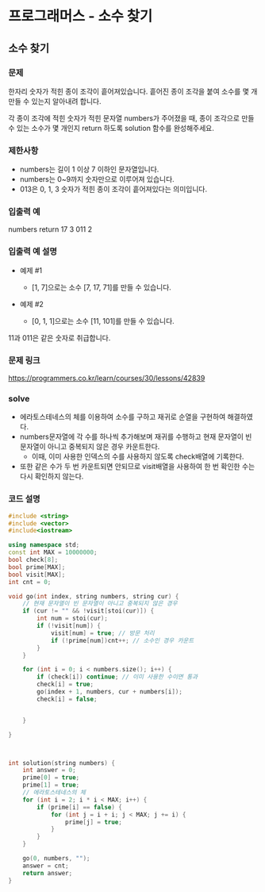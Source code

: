 # 프로그래머스 - 소수 찾기

## 소수 찾기

### 문제
한자리 숫자가 적힌 종이 조각이 흩어져있습니다. 흩어진 종이 조각을 붙여 소수를 몇 개 만들 수 있는지 알아내려 합니다.

각 종이 조각에 적힌 숫자가 적힌 문자열 numbers가 주어졌을 때, 종이 조각으로 만들 수 있는 소수가 몇 개인지 return 하도록 solution 함수를 완성해주세요.

### 제한사항
- numbers는 길이 1 이상 7 이하인 문자열입니다.
- numbers는 0~9까지 숫자만으로 이루어져 있습니다.
- 013은 0, 1, 3 숫자가 적힌 종이 조각이 흩어져있다는 의미입니다.
### 입출력 예
numbers	return
17	3
011	2
### 입출력 예 설명
- 예제 #1
	- [1, 7]으로는 소수 [7, 17, 71]를 만들 수 있습니다.

- 예제 #2
	- [0, 1, 1]으로는 소수 [11, 101]를 만들 수 있습니다.

11과 011은 같은 숫자로 취급합니다.

### 문제 링크
<https://programmers.co.kr/learn/courses/30/lessons/42839>

### solve
- 에라토스테네스의 체를 이용하여 소수를 구하고 재귀로 순열을 구현하여 해결하였다.
- numbers문자열에 각 수를 하나씩 추가해보며 재귀를 수행하고 현재 문자열이 빈 문자열이 아니고 중복되지 않은 경우 카운트한다.
	- 이때, 이미 사용한 인덱스의 수를 사용하지 않도록 check배열에 기록한다.
- 또한 같은 수가 두 번 카운트되면 안되므로 visit배열을 사용하여 한 번 확인한 수는 다시 확인하지 않는다.

### 코드 설명
```C++
#include <string>
#include <vector>
#include<iostream>

using namespace std;
const int MAX = 10000000;
bool check[8];
bool prime[MAX];
bool visit[MAX];
int cnt = 0;

void go(int index, string numbers, string cur) {
	// 현재 문자열이 빈 문자열이 아니고 중복되지 않은 경우
	if (cur != "" && !visit[stoi(cur)]) {
		int num = stoi(cur);
		if (!visit[num]) {
			visit[num] = true; // 방문 처리
			if (!prime[num])cnt++; // 소수인 경우 카운트
		}
	}

	for (int i = 0; i < numbers.size(); i++) {
		if (check[i]) continue; // 이미 사용한 수이면 통과
		check[i] = true;
		go(index + 1, numbers, cur + numbers[i]);
		check[i] = false;


	}

}



int solution(string numbers) {
	int answer = 0;
	prime[0] = true;
	prime[1] = true;
	// 에라토스테네스의 체
	for (int i = 2; i * i < MAX; i++) {
		if (prime[i] == false) {
			for (int j = i + i; j < MAX; j += i) {
				prime[j] = true;
			}
		}
	}

	go(0, numbers, "");
	answer = cnt;
	return answer;
}

```
